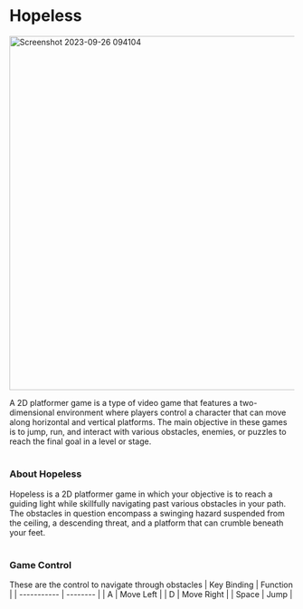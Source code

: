 # Hopeless
<img width="625" alt="Screenshot 2023-09-26 094104" src="https://github.com/DamosIAR/Hopeless/assets/125948571/845d7432-ba5c-4ceb-9c53-ec087b0d19c2">

A 2D platformer game is a type of video game that features a two-dimensional environment where players control a character that can move along horizontal and vertical platforms. The main objective in these games is to jump, run, and interact with various obstacles, enemies, or puzzles to reach the final goal in a level or stage.
#

### About Hopeless
Hopeless is a 2D platformer game in which your objective is to reach a guiding light while skillfully navigating past various obstacles in your path. The obstacles in question encompass a swinging hazard suspended from the ceiling, a descending threat, and a platform that can crumble beneath your feet.

#

### Game Control
These are the control to navigate through obstacles
| Key Binding | Function |
| ----------- | -------- |
| A | Move Left |
| D | Move Right |
| Space | Jump |
